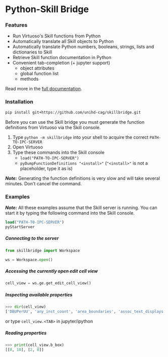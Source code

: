 # Python-Skill Bridge

### Features

- Run Virtuoso's Skill functions from Python
- Automatically translate all Skill objects to Python
- Automatically translate Python numbers, booleans, strings, lists and dictionaries to Skill
- Retrieve Skill function documentation in Python
- Convenient tab-completion (+ jupyter support)
  - object attributes
  - global function list
  - methods

Read more in the [full documentation](#).

### Installation

```bash
pip install git+https://github.com/unihd-cag/skillbridge.git
```

Before you can use the Skill bridge you must generate the function definitions from
Virtuoso via the Skill console.

1. Type `python -m skillbridge` into your shell to acquire the correct `PATH-TO-IPC-SERVER`
2. Open Virtuoso
2. Type these commands into the Skill console
    - `load("PATH-TO-IPC-SERVER")`
    - `pyDumpFunctionDefinitions "<install>"` (`"<install>"` is not a placeholder, type it as is)

**_Note:_** Generating the function definitions is very slow and will take several
minutes. Don't cancel the command.

### Examples

**_Note:_** All these examples assume that the Skill server is running. You can
start it by typing the following command into the Skill console.

```lisp
load("PATH-TO-IPC-SERVER")
pyStartServer
```

##### Connecting to the server

```python
from skillbridge import Workspace

ws = Workspace.open()
```

##### Accessing the currently open edit cell view

```python
cell_view = ws.ge.get_edit_cell_view()
```

##### Inspecting available properties

```python
>>> dir(cell_view)
['DBUPerUU', 'any_inst_count', 'area_boundaries', 'assoc_text_displays', 'b_box', ...]
```

or type `cell_view.<TAB>` in jupyter/ipython

##### Reading properties

```python
>>> print(cell_view.b_box)
[[0, 10], [2, 8]]
```
